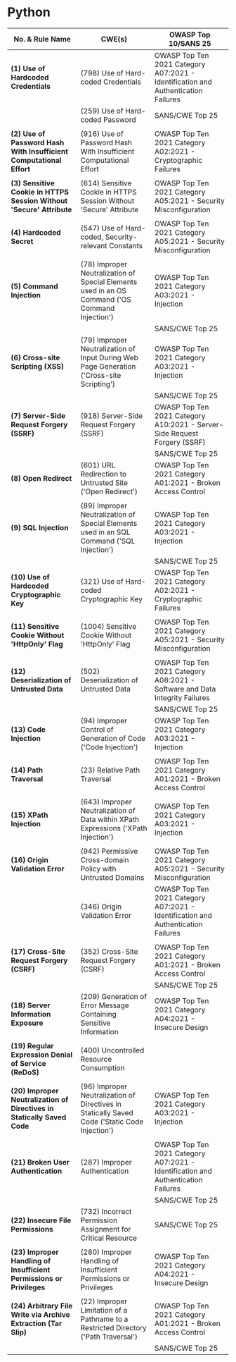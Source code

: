 # Python

| No. & Rule Name                                                         | CWE(s)                                                                                          | OWASP Top 10/SANS 25                                                              |
| ----------------------------------------------------------------------- | ----------------------------------------------------------------------------------------------- | --------------------------------------------------------------------------------- |
| **(1) Use of Hardcoded Credentials**                                    | (798) Use of Hard-coded Credentials                                                             | OWASP Top Ten 2021 Category A07:2021 - Identification and Authentication Failures |
|                                                                         | (259) Use of Hard-coded Password                                                                | SANS/CWE Top 25                                                                   |
|                                                                         |                                                                                                 |                                                                                   |
| **(2) Use of Password Hash With Insufficient Computational Effort**     | (916) Use of Password Hash With Insufficient Computational Effort                               | OWASP Top Ten 2021 Category A02:2021 - Cryptographic Failures                     |
|                                                                         |                                                                                                 |                                                                                   |
| **(3) Sensitive Cookie in HTTPS Session Without 'Secure' Attribute**    | (614) Sensitive Cookie in HTTPS Session Without 'Secure' Attribute                              | OWASP Top Ten 2021 Category A05:2021 - Security Misconfiguration                  |
|                                                                         |                                                                                                 |                                                                                   |
| **(4) Hardcoded Secret**                                                | (547) Use of Hard-coded, Security-relevant Constants                                            | OWASP Top Ten 2021 Category A05:2021 - Security Misconfiguration                  |
|                                                                         |                                                                                                 |                                                                                   |
| **(5) Command Injection**                                               | (78) Improper Neutralization of Special Elements used in an OS Command ('OS Command Injection') | OWASP Top Ten 2021 Category A03:2021 - Injection                                  |
|                                                                         |                                                                                                 | SANS/CWE Top 25                                                                   |
| **(6) Cross-site Scripting (XSS)**                                      | (79) Improper Neutralization of Input During Web Page Generation ('Cross-site Scripting')       | OWASP Top Ten 2021 Category A03:2021 - Injection                                  |
|                                                                         |                                                                                                 | SANS/CWE Top 25                                                                   |
| **(7) Server-Side Request Forgery (SSRF)**                              | (918) Server-Side Request Forgery (SSRF)                                                        | OWASP Top Ten 2021 Category A10:2021 - Server-Side Request Forgery (SSRF)         |
|                                                                         |                                                                                                 | SANS/CWE Top 25                                                                   |
| **(8) Open Redirect**                                                   | (601) URL Redirection to Untrusted Site ('Open Redirect')                                       | OWASP Top Ten 2021 Category A01:2021 - Broken Access Control                      |
|                                                                         |                                                                                                 |                                                                                   |
| **(9) SQL Injection**                                                   | (89) Improper Neutralization of Special Elements used in an SQL Command ('SQL Injection')       | OWASP Top Ten 2021 Category A03:2021 - Injection                                  |
|                                                                         |                                                                                                 | SANS/CWE Top 25                                                                   |
| **(10) Use of Hardcoded Cryptographic Key**                             | (321) Use of Hard-coded Cryptographic Key                                                       | OWASP Top Ten 2021 Category A02:2021 - Cryptographic Failures                     |
|                                                                         |                                                                                                 |                                                                                   |
| **(11) Sensitive Cookie Without 'HttpOnly' Flag**                       | (1004) Sensitive Cookie Without 'HttpOnly' Flag                                                 | OWASP Top Ten 2021 Category A05:2021 - Security Misconfiguration                  |
|                                                                         |                                                                                                 |                                                                                   |
| **(12) Deserialization of Untrusted Data**                              | (502) Deserialization of Untrusted Data                                                         | OWASP Top Ten 2021 Category A08:2021 - Software and Data Integrity Failures       |
|                                                                         |                                                                                                 | SANS/CWE Top 25                                                                   |
| **(13) Code Injection**                                                 | (94) Improper Control of Generation of Code ('Code Injection')                                  | OWASP Top Ten 2021 Category A03:2021 - Injection                                  |
|                                                                         |                                                                                                 |                                                                                   |
| **(14) Path Traversal**                                                 | (23) Relative Path Traversal                                                                    | OWASP Top Ten 2021 Category A01:2021 - Broken Access Control                      |
|                                                                         |                                                                                                 |                                                                                   |
| **(15) XPath Injection**                                                | (643) Improper Neutralization of Data within XPath Expressions ('XPath Injection')              | OWASP Top Ten 2021 Category A03:2021 - Injection                                  |
|                                                                         |                                                                                                 |                                                                                   |
| **(16) Origin Validation Error**                                        | (942) Permissive Cross-domain Policy with Untrusted Domains                                     | OWASP Top Ten 2021 Category A05:2021 - Security Misconfiguration                  |
|                                                                         | (346) Origin Validation Error                                                                   | OWASP Top Ten 2021 Category A07:2021 - Identification and Authentication Failures |
|                                                                         |                                                                                                 |                                                                                   |
| **(17) Cross-Site Request Forgery (CSRF)**                              | (352) Cross-Site Request Forgery (CSRF)                                                         | OWASP Top Ten 2021 Category A01:2021 - Broken Access Control                      |
|                                                                         |                                                                                                 | SANS/CWE Top 25                                                                   |
| **(18) Server Information Exposure**                                    | (209) Generation of Error Message Containing Sensitive Information                              | OWASP Top Ten 2021 Category A04:2021 - Insecure Design                            |
|                                                                         |                                                                                                 |                                                                                   |
| **(19) Regular Expression Denial of Service (ReDoS)**                   | (400) Uncontrolled Resource Consumption                                                         |                                                                                   |
|                                                                         |                                                                                                 |                                                                                   |
| **(20) Improper Neutralization of Directives in Statically Saved Code** | (96) Improper Neutralization of Directives in Statically Saved Code ('Static Code Injection')   | OWASP Top Ten 2021 Category A03:2021 - Injection                                  |
|                                                                         |                                                                                                 |                                                                                   |
| **(21) Broken User Authentication**                                     | (287) Improper Authentication                                                                   | OWASP Top Ten 2021 Category A07:2021 - Identification and Authentication Failures |
|                                                                         |                                                                                                 | SANS/CWE Top 25                                                                   |
| **(22) Insecure File Permissions**                                      | (732) Incorrect Permission Assignment for Critical Resource                                     | SANS/CWE Top 25                                                                   |
|                                                                         |                                                                                                 |                                                                                   |
| **(23) Improper Handling of Insufficient Permissions or Privileges**    | (280) Improper Handling of Insufficient Permissions or Privileges                               | OWASP Top Ten 2021 Category A04:2021 - Insecure Design                            |
|                                                                         |                                                                                                 |                                                                                   |
| **(24) Arbitrary File Write via Archive Extraction (Tar Slip)**         | (22) Improper Limitation of a Pathname to a Restricted Directory ('Path Traversal')             | OWASP Top Ten 2021 Category A01:2021 - Broken Access Control                      |
|                                                                         |                                                                                                 | SANS/CWE Top 25                                                                   |
